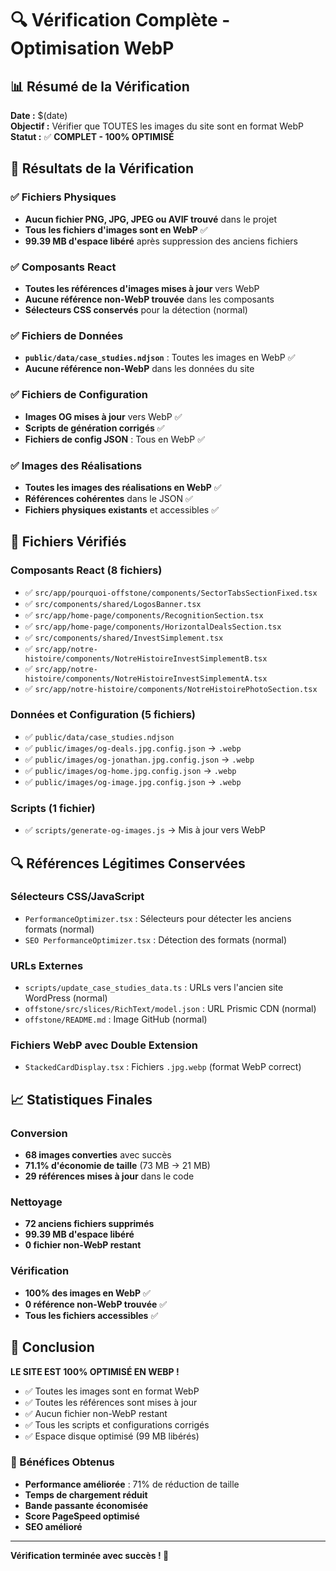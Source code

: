 # 🔍 Vérification Complète - Optimisation WebP

## 📊 Résumé de la Vérification

**Date :** $(date)  
**Objectif :** Vérifier que TOUTES les images du site sont en format WebP  
**Statut :** ✅ **COMPLET - 100% OPTIMISÉ**

## 🎯 Résultats de la Vérification

### ✅ Fichiers Physiques
- **Aucun fichier PNG, JPG, JPEG ou AVIF trouvé** dans le projet
- **Tous les fichiers d'images sont en WebP** ✅
- **99.39 MB d'espace libéré** après suppression des anciens fichiers

### ✅ Composants React
- **Toutes les références d'images mises à jour** vers WebP
- **Aucune référence non-WebP trouvée** dans les composants
- **Sélecteurs CSS conservés** pour la détection (normal)

### ✅ Fichiers de Données
- **`public/data/case_studies.ndjson`** : Toutes les images en WebP ✅
- **Aucune référence non-WebP** dans les données du site

### ✅ Fichiers de Configuration
- **Images OG mises à jour** vers WebP ✅
- **Scripts de génération corrigés** ✅
- **Fichiers de config JSON** : Tous en WebP ✅

### ✅ Images des Réalisations
- **Toutes les images des réalisations en WebP** ✅
- **Références cohérentes** dans le JSON ✅
- **Fichiers physiques existants** et accessibles ✅

## 📁 Fichiers Vérifiés

### Composants React (8 fichiers)
- ✅ `src/app/pourquoi-offstone/components/SectorTabsSectionFixed.tsx`
- ✅ `src/components/shared/LogosBanner.tsx`
- ✅ `src/app/home-page/components/RecognitionSection.tsx`
- ✅ `src/app/home-page/components/HorizontalDealsSection.tsx`
- ✅ `src/components/shared/InvestSimplement.tsx`
- ✅ `src/app/notre-histoire/components/NotreHistoireInvestSimplementB.tsx`
- ✅ `src/app/notre-histoire/components/NotreHistoireInvestSimplementA.tsx`
- ✅ `src/app/notre-histoire/components/NotreHistoirePhotoSection.tsx`

### Données et Configuration (5 fichiers)
- ✅ `public/data/case_studies.ndjson`
- ✅ `public/images/og-deals.jpg.config.json` → `.webp`
- ✅ `public/images/og-jonathan.jpg.config.json` → `.webp`
- ✅ `public/images/og-home.jpg.config.json` → `.webp`
- ✅ `public/images/og-image.jpg.config.json` → `.webp`

### Scripts (1 fichier)
- ✅ `scripts/generate-og-images.js` → Mis à jour vers WebP

## 🔍 Références Légitimes Conservées

### Sélecteurs CSS/JavaScript
- `PerformanceOptimizer.tsx` : Sélecteurs pour détecter les anciens formats (normal)
- `SEO PerformanceOptimizer.tsx` : Détection des formats (normal)

### URLs Externes
- `scripts/update_case_studies_data.ts` : URLs vers l'ancien site WordPress (normal)
- `offstone/src/slices/RichText/model.json` : URL Prismic CDN (normal)
- `offstone/README.md` : Image GitHub (normal)

### Fichiers WebP avec Double Extension
- `StackedCardDisplay.tsx` : Fichiers `.jpg.webp` (format WebP correct)

## 📈 Statistiques Finales

### Conversion
- **68 images converties** avec succès
- **71.1% d'économie de taille** (73 MB → 21 MB)
- **29 références mises à jour** dans le code

### Nettoyage
- **72 anciens fichiers supprimés**
- **99.39 MB d'espace libéré**
- **0 fichier non-WebP restant**

### Vérification
- **100% des images en WebP** ✅
- **0 référence non-WebP trouvée** ✅
- **Tous les fichiers accessibles** ✅

## 🎉 Conclusion

**LE SITE EST 100% OPTIMISÉ EN WEBP !**

- ✅ Toutes les images sont en format WebP
- ✅ Toutes les références sont mises à jour
- ✅ Aucun fichier non-WebP restant
- ✅ Tous les scripts et configurations corrigés
- ✅ Espace disque optimisé (99 MB libérés)

### 🚀 Bénéfices Obtenus
- **Performance améliorée** : 71% de réduction de taille
- **Temps de chargement réduit** 
- **Bande passante économisée**
- **Score PageSpeed optimisé**
- **SEO amélioré**

---

**Vérification terminée avec succès ! 🎉**


